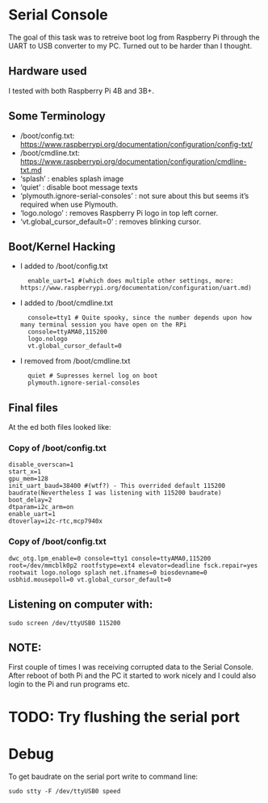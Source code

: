 # Serial Console 

The goal of this task was to retreive boot log from Raspberry Pi through the UART to USB converter to my PC.
Turned out to be harder than I thought. 

## Hardware used

I tested with both Raspberry Pi 4B and 3B+.

## Some Terminology

- /boot/config.txt: https://www.raspberrypi.org/documentation/configuration/config-txt/
- /boot/cmdline.txt: https://www.raspberrypi.org/documentation/configuration/cmdline-txt.md
- ‘splash’ : enables splash image
- ‘quiet’ : disable boot message texts
- ‘plymouth.ignore-serial-consoles’ : not sure about this but seems it’s required when use Plymouth.
- ‘logo.nologo’ : removes Raspberry Pi logo in top left corner.
- ‘vt.global_cursor_default=0’ : removes blinking cursor.

## Boot/Kernel Hacking

- I added to /boot/config.txt

		enable_uart=1 #(which does multiple other settings, more: https://www.raspberrypi.org/documentation/configuration/uart.md)
	
- I added to /boot/cmdline.txt

		console=tty1 # Quite spooky, since the number depends upon how many terminal session you have open on the RPi
		console=ttyAMA0,115200
		logo.nologo
		vt.global_cursor_default=0
	
- I removed from /boot/cmdline.txt

		quiet # Supresses kernel log on boot
		plymouth.ignore-serial-consoles

## Final files

At the ed both files looked like:

### Copy of /boot/config.txt

	disable_overscan=1
	start_x=1
	gpu_mem=128
	init_uart_baud=38400 #(wtf?) - This overrided default 115200 baudrate(Nevertheless I was listening with 115200 baudrate)
	boot_delay=2
	dtparam=i2c_arm=on
	enable_uart=1
	dtoverlay=i2c-rtc,mcp7940x

### Copy of /boot/config.txt

	dwc_otg.lpm_enable=0 console=tty1 console=ttyAMA0,115200 root=/dev/mmcblk0p2 rootfstype=ext4 elevator=deadline fsck.repair=yes rootwait logo.nologo splash net.ifnames=0 biosdevname=0 usbhid.mousepoll=0 vt.global_cursor_default=0

## Listening on computer with:

	sudo screen /dev/ttyUSB0 115200

## NOTE:

First couple of times I was receiving corrupted data to the Serial Console. After reboot of both Pi and the PC it started to work nicely and I could also login to the Pi and run programs etc.


# TODO: Try flushing the serial port

# Debug

To get baudrate on the serial port write to command line:

	sudo stty -F /dev/ttyUSB0 speed
